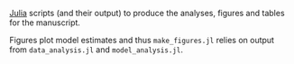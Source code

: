 [Julia](https://julialang.org/) scripts (and their output) to produce the analyses, figures and tables for the manuscript.

Figures plot model estimates and thus `make_figures.jl` relies on output from `data_analysis.jl` and `model_analysis.jl`.
